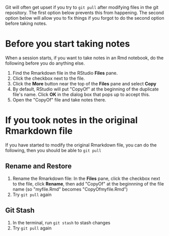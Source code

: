 Git will often get upset if you try to `git pull` after modifying files in the git repository. The first option below prevents this from happening. The second option below will allow you to fix things if you forgot to do the second option before taking notes.



# Before you start taking notes
When a session starts, if you want to take notes in an Rmd notebook, do the following before you do anything else.

1. Find the Rmarkdown file in the RStudio **Files** pane.
2. Click the checkbox next to the file.
3. Click the **More** button near the top of the **Files** pane and select **Copy**
4. By default, RStudio will put "CopyOf" at the beginning of the duplicate file's name. Click **OK** in the dialog box that pops up to accept this.
5. Open the "CopyOf" file and take notes there.

# If you took notes in the original Rmarkdown file
If you have started to modify the original Rmarkdown file, you can do the following, then you should be able to `git pull`
## Rename and Restore
1. Rename the Rmarkdown file: In the **Files** pane, click the checkbox next to the file, click **Rename**, then add "CopyOf" at the beginnning of the file name (so "myfile.Rmd" becomes "CopyOfmyfile.Rmd")
2. Try `git pull` again

## Git Stash
1. In the terminal, run `git stash` to stash changes
2. Try `git pull` again
